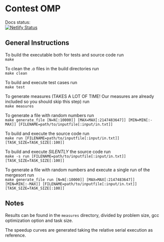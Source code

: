 # Contest OMP

Docs status:\
[![Netlify Status](https://api.netlify.com/api/v1/badges/48091397-01e7-4783-ad50-3003d7ced228/deploy-status)](https://app.netlify.com/sites/contestomp/deploys)

## General Instructions

To build the executable both for tests and source code run\
`make`

To clean the .o files in the build directories run\
`make clean`

To build and execute test cases run\
`make test`

To generate measures (TAKES A LOT OF TIME! Our measures are already included so you should skip this step) run\
`make measures`

To generate a file with random numbers run\
`make generate_file [N=N[:10000]] [MAX=MAX[:2147483647]] [MIN=MIN[:-MAX]] [FILENAME=path/to/inputfile[:input/in.txt]]`

To build and execute the source code run\
`make run [FILENAME=path/to/inputfile[:input/in.txt]] [TASK_SIZE=TASK_SIZE[:100]]`

To build and execute *SILENTLY* the source code run\
`make -s run [FILENAME=path/to/inputfile[:input/in.txt]] [TASK_SIZE=TASK_SIZE[:100]]`

To generate a file with random numbers and execute a single run of the mergesort run\
`make generate_file run [N=N[:10000]] [MAX=MAX[:2147483647]] [MIN=MIN[:-MAX]] [FILENAME=path/to/inputfile[:input/in.txt]] [TASK_SIZE=TASK_SIZE[:100]]`

## Notes

Results can be found in the `measures` directory, divided by problem size, gcc optimization option and task size.

The speedup curves are generated taking the relative serial execution as reference.
